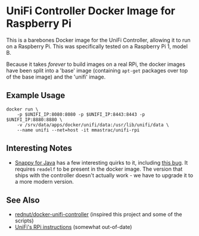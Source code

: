 # UniFi Controller Docker Image for Raspberry Pi

This is a barebones Docker image for the UniFi Controller, allowing it to run on a Raspberry Pi. This was specifically tested on a Raspberry Pi 1, model B.

Because it takes _forever_ to build images on a real RPi, the docker images have been split into a 'base' image (containing `apt-get` packages over top of the base image) and the 'unifi' image.

## Example Usage

```
docker run \
	-p $UNIFI_IP:8080:8080 -p $UNIFI_IP:8443:8443 -p $UNIFI_IP:8880:8880 \
	-v /srv/data/apps/docker/unifi/data:/usr/lib/unifi/data \
	--name unifi --net=host -it mmastrac/unifi-rpi
```

## Interesting Notes

 * [Snappy for Java](https://github.com/xerial/snappy-java) has a few interesting quirks to it, including [this bug](https://github.com/xerial/snappy-java/issues/147). It requires `readelf` to be present in the docker image. The version that ships with the controller doesn't actually work - we have to upgrade it to a more modern version.

## See Also

 * [rednut/docker-unifi-controller](https://github.com/rednut/docker-unifi-controller) (inspired this project and some of the scripts)
 * [UniFi's RPi instructions](https://help.ubnt.com/hc/en-us/articles/204910104-UniFi-Installing-the-Controller-software-on-Raspberry-Pi) (somewhat out-of-date)
 
 
